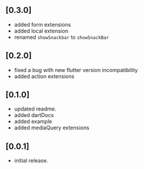 ## [0.3.0]

* added form extensions
* added local extension
* renamed `showSnackbar` to `showSnackBar`

## [0.2.0]

* fixed a bug with new flutter version incompatibility
* added action extensions

## [0.1.0]

* updated readme.
* added dartDocs
* added example
* added mediaQuery extensions

## [0.0.1]

* initial release.
